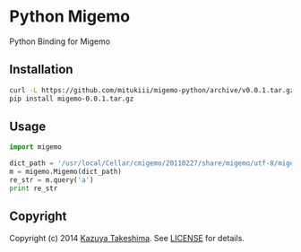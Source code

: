 # Python Migemo

Python Binding for Migemo

## Installation

```sh
curl -L https://github.com/mitukiii/migemo-python/archive/v0.0.1.tar.gz -o migemo-0.0.1.tar.gz
pip install migemo-0.0.1.tar.gz
```

## Usage

```python
import migemo

dict_path = '/usr/local/Cellar/cmigemo/20110227/share/migemo/utf-8/migemo-dict'
m = migemo.Migemo(dict_path)
re_str = m.query('a')
print re_str
```

## Copyright

Copyright (c) 2014 [Kazuya Takeshima](mailto:mail@mitukiii.jp). See [LICENSE][license] for details.

[license]: LICENSE.md
